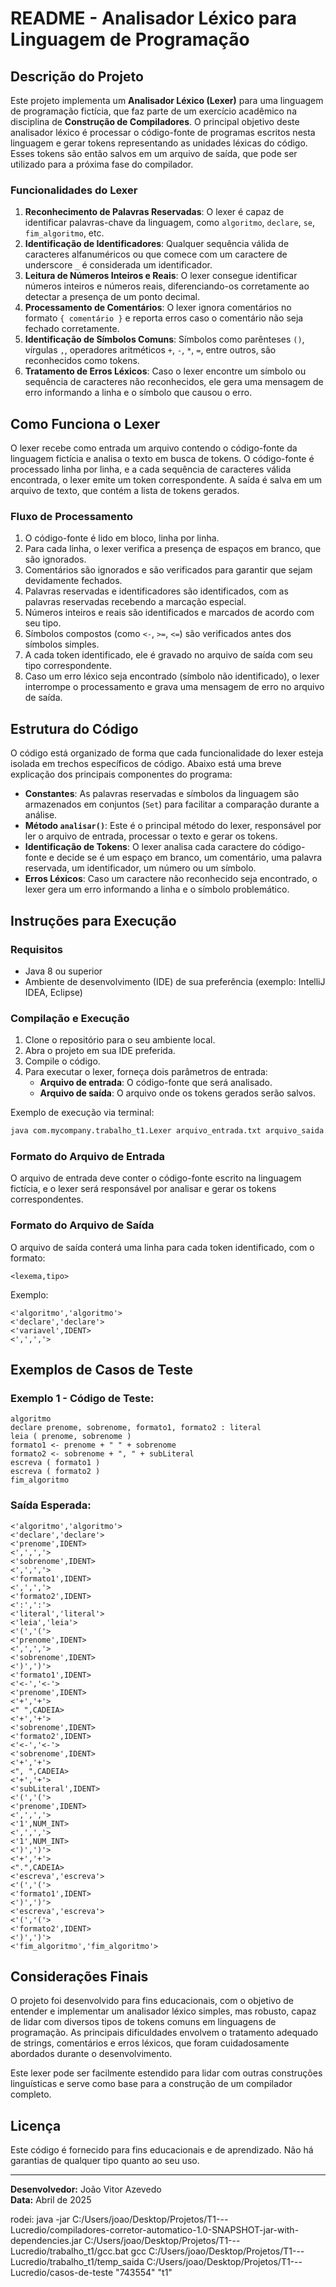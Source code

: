 # **README - Analisador Léxico para Linguagem de Programação**

## **Descrição do Projeto**

Este projeto implementa um **Analisador Léxico (Lexer)** para uma linguagem de programação fictícia, que faz parte de um exercício acadêmico na disciplina de **Construção de Compiladores**. O principal objetivo deste analisador léxico é processar o código-fonte de programas escritos nesta linguagem e gerar tokens representando as unidades léxicas do código. Esses tokens são então salvos em um arquivo de saída, que pode ser utilizado para a próxima fase do compilador.

### **Funcionalidades do Lexer**
1. **Reconhecimento de Palavras Reservadas**: O lexer é capaz de identificar palavras-chave da linguagem, como `algoritmo`, `declare`, `se`, `fim_algoritmo`, etc.
2. **Identificação de Identificadores**: Qualquer sequência válida de caracteres alfanuméricos ou que comece com um caractere de underscore `_` é considerada um identificador.
3. **Leitura de Números Inteiros e Reais**: O lexer consegue identificar números inteiros e números reais, diferenciando-os corretamente ao detectar a presença de um ponto decimal.
4. **Processamento de Comentários**: O lexer ignora comentários no formato `{ comentário }` e reporta erros caso o comentário não seja fechado corretamente.
5. **Identificação de Símbolos Comuns**: Símbolos como parênteses `()`, vírgulas `,`, operadores aritméticos `+`, `-`, `*`, `=`, entre outros, são reconhecidos como tokens.
6. **Tratamento de Erros Léxicos**: Caso o lexer encontre um símbolo ou sequência de caracteres não reconhecidos, ele gera uma mensagem de erro informando a linha e o símbolo que causou o erro.

## **Como Funciona o Lexer**

O lexer recebe como entrada um arquivo contendo o código-fonte da linguagem fictícia e analisa o texto em busca de tokens. O código-fonte é processado linha por linha, e a cada sequência de caracteres válida encontrada, o lexer emite um token correspondente. A saída é salva em um arquivo de texto, que contém a lista de tokens gerados.

### **Fluxo de Processamento**
1. O código-fonte é lido em bloco, linha por linha.
2. Para cada linha, o lexer verifica a presença de espaços em branco, que são ignorados.
3. Comentários são ignorados e são verificados para garantir que sejam devidamente fechados.
4. Palavras reservadas e identificadores são identificados, com as palavras reservadas recebendo a marcação especial.
5. Números inteiros e reais são identificados e marcados de acordo com seu tipo.
6. Símbolos compostos (como `<-`, `>=`, `<=`) são verificados antes dos símbolos simples.
7. A cada token identificado, ele é gravado no arquivo de saída com seu tipo correspondente.
8. Caso um erro léxico seja encontrado (símbolo não identificado), o lexer interrompe o processamento e grava uma mensagem de erro no arquivo de saída.

## **Estrutura do Código**

O código está organizado de forma que cada funcionalidade do lexer esteja isolada em trechos específicos de código. Abaixo está uma breve explicação dos principais componentes do programa:

- **Constantes**: As palavras reservadas e símbolos da linguagem são armazenados em conjuntos (`Set`) para facilitar a comparação durante a análise.
- **Método `analisar()`**: Este é o principal método do lexer, responsável por ler o arquivo de entrada, processar o texto e gerar os tokens.
- **Identificação de Tokens**: O lexer analisa cada caractere do código-fonte e decide se é um espaço em branco, um comentário, uma palavra reservada, um identificador, um número ou um símbolo.
- **Erros Léxicos**: Caso um caractere não reconhecido seja encontrado, o lexer gera um erro informando a linha e o símbolo problemático.

## **Instruções para Execução**

### **Requisitos**
- Java 8 ou superior
- Ambiente de desenvolvimento (IDE) de sua preferência (exemplo: IntelliJ IDEA, Eclipse)

### **Compilação e Execução**
1. Clone o repositório para o seu ambiente local.
2. Abra o projeto em sua IDE preferida.
3. Compile o código.
4. Para executar o lexer, forneça dois parâmetros de entrada:
   - **Arquivo de entrada**: O código-fonte que será analisado.
   - **Arquivo de saída**: O arquivo onde os tokens gerados serão salvos.

Exemplo de execução via terminal:

```bash
java com.mycompany.trabalho_t1.Lexer arquivo_entrada.txt arquivo_saida.txt
```

### **Formato do Arquivo de Entrada**
O arquivo de entrada deve conter o código-fonte escrito na linguagem fictícia, e o lexer será responsável por analisar e gerar os tokens correspondentes.

### **Formato do Arquivo de Saída**
O arquivo de saída conterá uma linha para cada token identificado, com o formato:

```
<lexema,tipo>
```

Exemplo:

```
<'algoritmo','algoritmo'>
<'declare','declare'>
<'variavel',IDENT>
<',',','>
```

## **Exemplos de Casos de Teste**

### **Exemplo 1 - Código de Teste:**

```text
algoritmo
declare prenome, sobrenome, formato1, formato2 : literal
leia ( prenome, sobrenome )
formato1 <- prenome + " " + sobrenome
formato2 <- sobrenome + ", " + subLiteral
escreva ( formato1 )
escreva ( formato2 )
fim_algoritmo
```

### **Saída Esperada:**

```text
<'algoritmo','algoritmo'>
<'declare','declare'>
<'prenome',IDENT>
<',',','>
<'sobrenome',IDENT>
<',',','>
<'formato1',IDENT>
<',',','>
<'formato2',IDENT>
<':',':'>
<'literal','literal'>
<'leia','leia'>
<'(','('>
<'prenome',IDENT>
<',',','>
<'sobrenome',IDENT>
<')',')'>
<'formato1',IDENT>
<'<-','<-'>
<'prenome',IDENT>
<'+','+'>
<" ",CADEIA>
<'+','+'>
<'sobrenome',IDENT>
<'formato2',IDENT>
<'<-','<-'>
<'sobrenome',IDENT>
<'+','+'>
<", ",CADEIA>
<'+','+'>
<'subLiteral',IDENT>
<'(','('>
<'prenome',IDENT>
<',',','>
<'1',NUM_INT>
<',',','>
<'1',NUM_INT>
<')',')'>
<'+','+'>
<".",CADEIA>
<'escreva','escreva'>
<'(','('>
<'formato1',IDENT>
<')',')'>
<'escreva','escreva'>
<'(','('>
<'formato2',IDENT>
<')',')'>
<'fim_algoritmo','fim_algoritmo'>
```

## **Considerações Finais**

O projeto foi desenvolvido para fins educacionais, com o objetivo de entender e implementar um analisador léxico simples, mas robusto, capaz de lidar com diversos tipos de tokens comuns em linguagens de programação. As principais dificuldades envolvem o tratamento adequado de strings, comentários e erros léxicos, que foram cuidadosamente abordados durante o desenvolvimento.

Este lexer pode ser facilmente estendido para lidar com outras construções linguísticas e serve como base para a construção de um compilador completo.

## **Licença**

Este código é fornecido para fins educacionais e de aprendizado. Não há garantias de qualquer tipo quanto ao seu uso.

--- 

**Desenvolvedor:** João Vitor Azevedo  
**Data:** Abril de 2025


rodei: 
java -jar C:/Users/joao/Desktop/Projetos/T1---Lucredio/compiladores-corretor-automatico-1.0-SNAPSHOT-jar-with-dependencies.jar  C:/Users/joao/Desktop/Projetos/T1---Lucredio/trabalho_t1/gcc.bat gcc C:/Users/joao/Desktop/Projetos/T1---Lucredio/trabalho_t1/temp_saida C:/Users/joao/Desktop/Projetos/T1---Lucredio/casos-de-teste "743554" "t1"

